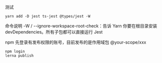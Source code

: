 测试

```
yarn add -D jest ts-jest @types/jest -W
```

命令说明 -W / --ignore-workspace-root-check：告诉 Yarn 你要在根目录安装
devDependencies。所有子包都可以直接运行 Jest

npm 先登录有发布权限的账号，目前发布的是作用域包 @your-scope/xxx

```
npm login
lerna publish
```
